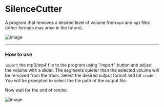 # SilenceCutter

A program that removes a desired level of volume from `mp4` and `mp3` files (other formats may arise in the future).

![image](https://github.com/JokeUrSelf/SilenceCutter/assets/81817136/9ada0c96-0949-472e-9c61-58d7103bb019)

***

### How to use

`import` the mp3/mp4 file to the program using "import" button and adjust the volume with a slider.
The segments quieter than the selected volume will be removed from the track.
Select the desired output format and hit `render`. You will be prompted to select the file path of the output file.

Now wait for the end of render.

![image](https://github.com/JokeUrSelf/SilenceCutter/assets/81817136/4ade7ba2-0697-4173-b28c-7c6df7be54d4)
